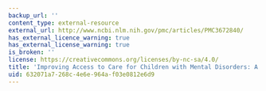 ```yaml
---
backup_url: ''
content_type: external-resource
external_url: http://www.ncbi.nlm.nih.gov/pmc/articles/PMC3672840/
has_external_licence_warning: true
has_external_license_warning: true
is_broken: ''
license: https://creativecommons.org/licenses/by-nc-sa/4.0/
title: 'Improving Access to Care for Children with Mental Disorders: A Global Perspective'
uid: 632071a7-268c-4e6e-964a-f03e0812e6d9
---
```

